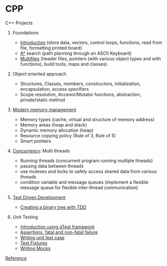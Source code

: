 # CPP
 C++ Projects

 1) Foundations
    - [Introduction](/Fundamentals/) (store data, vectors, control loops, functions, read from file, formatting printed board)
    - [A*](/A_Star/) search (path planning through an ASCII Keyboard)
    - [Multifiles](/Multi_file/) (header files, pointers (with various object types and with functions), build tools, maps and classes)

 2) Object oriented approach
    - Structures, Classes, members, constructors, initialization, encapsulation, access specifiers
    - Scope resolution, Accesor/Mutator functions, abstraction, private/static method
 
 3) [Modern memory management](/Memory_Management/)
    - Memory types (cache, virtual and structure of memory address)
    - Memory areas (heap and stack)
    - Dynamic memory allocation (heap)
    - Resource copying policy (Rule of 3, Rule of 5)
    - Smart pointers

 4) [Concurrency](/Concurrency/): Multi threads
    - Running threads (concurrent program running multiple threads)
    - passing data between threads
    - use mutexes and locks to safely access shared data from various threads
    - condition variable and message queues (implement a flexible message queue for flexible inter-thread communication)

 5) [Test Driven Development](/TDD/)
    - [Creating a binary tree with TDD](https://www.youtube.com/watch?v=pkdwtRAUIkE)

 6) Unit Testing
    - [Introduction using gTest framework](https://www.youtube.com/watch?v=nbFXI9SDfbk&list=PLvWTmpiyQGNYTqDr9_BF1hPCtdCr7VHAZ&index=2)
    - [Assertions, fatal and non-fatal failure](https://www.youtube.com/watch?v=nbFXI9SDfbk&list=PLvWTmpiyQGNYTqDr9_BF1hPCtdCr7VHAZ&index=2)
    - [Writing unit test case](https://www.youtube.com/watch?v=x5_UxQ9wrH4&list=PLvWTmpiyQGNYTqDr9_BF1hPCtdCr7VHAZ&index=3)
    - [Test Fixtures](https://www.youtube.com/watch?v=d_hZGBQrXcA&list=PLvWTmpiyQGNYTqDr9_BF1hPCtdCr7VHAZ&index=4)
    - [Writing Mocks](https://www.youtube.com/watch?v=dLB2aDasVTg&list=PLvWTmpiyQGNYTqDr9_BF1hPCtdCr7VHAZ&index=5)


[Reference](https://www.udacity.com/course/c-plus-plus-nanodegree--nd213)